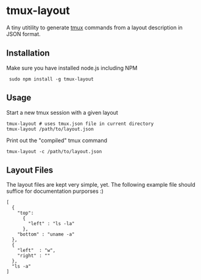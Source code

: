 # tmux-layout
A tiny utitility to generate [tmux](http://tmux.sourceforge.net) commands from a layout description in JSON format.

## Installation
Make sure you have installed node.js including NPM

     sudo npm install -g tmux-layout

## Usage
Start a new tmux session with a given layout

    tmux-layout # uses tmux.json file in current directory
    tmux-layout /path/to/layout.json

Print out the "compiled" tmux command

    tmux-layout -c /path/to/layout.json

## Layout Files
The layout files are kept very simple, yet. The following example file should suffice for documentation purporses :)

    [
      {
        "top":
          {
            "left" : "ls -la"
          },
        "bottom" : "uname -a"
      },
      {
        "left"  : "w",
        "right" : ""
      },
      "ls -a"
    ]

